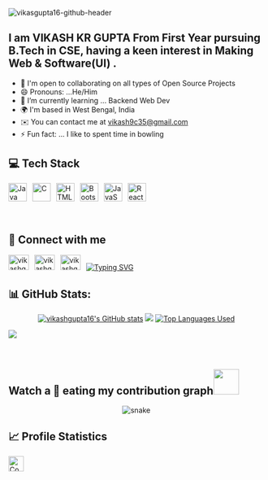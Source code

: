 ![vikasgupta16-github-header](https://user-images.githubusercontent.com/74038190/225813708-98b745f2-7d22-48cf-9150-083f1b00d6c9.gif)

## I am VIKASH KR GUPTA From First Year pursuing B.Tech in CSE, having a keen interest in Making Web & Software(UI) .

- 🤝 I'm open to collaborating on all types of Open Source Projects
- 😄 Pronouns: ...He/Him
- 🌱 I’m currently learning ... Backend Web Dev
- 🌍 I'm based in West Bengal, India
- ✉️ You can contact me at [vikash9c35@gmail.com](mailto:vikash9c35@gmail.com)
- ⚡ Fun fact: ... I like to spent time in bowling 

## 💻 Tech Stack

<p align="left">
  <a href="https://www.oracle.com/java/" target="_blank" rel="noreferrer"><img src="https://raw.githubusercontent.com/danielcranney/readme-generator/main/public/icons/skills/java-colored.svg" width="36" height="36" alt="Java" /></a>&ensp; 
  <a href="https://en.wikipedia.org/wiki/C_(programming_language)" target="_blank" rel="noreferrer"><img src="https://raw.githubusercontent.com/danielcranney/readme-generator/main/public/icons/skills/c-colored.svg" width="36" height="36" alt="C" /></a>&ensp;
  <a href="https://developer.mozilla.org/en-US/docs/Glossary/HTML5" target="_blank" rel="noreferrer"><img src="https://raw.githubusercontent.com/danielcranney/readme-generator/main/public/icons/skills/html5-colored.svg" width="36" height="36" alt="HTML5" /></a>&ensp;
  <a href="https://getbootstrap.com/" target="_blank" rel="noreferrer"><img src="https://raw.githubusercontent.com/danielcranney/readme-generator/main/public/icons/skills/bootstrap-colored.svg" width="36" height="36" alt="Bootstrap" /></a>&ensp;
  <a href="https://www.javascript.com/" target="_blank" rel="noreferrer"><img src="https://raw.githubusercontent.com/danielcranney/readme-generator/main/public/icons/skills/javascript-colored.svg" width="36" height="36" alt="JavaScript" /></a>&ensp;
  <a href="https://react.dev/" target="_blank" rel="noreferrer"><img src="https://raw.githubusercontent.com/danielcranney/readme-generator/main/public/icons/skills/react-colored.svg" width="36" height="36" alt="React" /></a>&ensp;
 
  
</p>
<br/>

## 🔗 Connect with me

<p align="left">
   <a href="https://in.linkedin.com/in/vikash-gupta-16devlop/" target="blank"><img src="https://raw.githubusercontent.com/rahuldkjain/github-profile-readme-generator/master/src/images/icons/Social/linked-in-alt.svg" alt="vikashgupta16" height="30" width="40" /></a>&ensp;
   <a href="[https://www.instagram.com/gupta.16.vikash/" target="blank"><img src="https://raw.githubusercontent.com/rahuldkjain/github-profile-readme-generator/master/src/images/icons/Social/instagram.svg" alt="vikashgupta16" height="30" width="40"/></a>&ensp;
  <a href="[https://x.com/GUPTA16VIKASH" target="blank"><img src="https://raw.githubusercontent.com/rahuldkjain/github-profile-readme-generator/master/src/images/icons/Social/twitter.svg" alt="vikashgupta16" height="30" width="40"/></a>&ensp;
  <a href="#"><img src="https://readme-typing-svg.herokuapp.com?font=Hack+Nerd+Font&duration=2000&pause=500&color=E6EDF3&random=false&width=435&lines=Feel+free+to+connect+with+me+%F0%9F%98%8A+" alt="Typing SVG"/></a>
<br/>

## 📊 GitHub Stats:

<p align="center">
   <a href="#"><img src="https://github-readme-stats.vercel.app/api?username=vikashgupta16&show_icons=true&hide=&count_private=true&title_color=0891b2&text_color=ffffff&icon_color=0891b2&bg_color=1c1917&hide_border=true&show_icons=true&custom_title=My%20GitHub%20Stats&card_width=420px" alt="vikashgupta16's GitHub stats" /></a>
   <a href="#"><img src="https://github-readme-streak-stats.herokuapp.com/?user=vikashgupta16&stroke=ffffff&background=1c1917&ring=0891b2&fire=0891b2&currStreakNum=ffffff&currStreakLabel=0891b2&sideNums=ffffff&sideLabels=ffffff&dates=ffffff&hide_border=true&card_width=420px"/></a>
  <a href="#"><img src="https://github-readme-stats.vercel.app/api/top-langs/?username=vikashgupta16&layout=compact&theme=dark&show_icons=true&hide=&count_private=true&title_color=0891b2&text_color=ffffff&icon_color=0891b2&bg_color=1c1917&hide_border=true&show_icons=true&custom_title=Top%20Languages%20Used&card_width=420px" alt="Top Languages Used" /></a>
  
  <a href="#"><img src="https://github-readme-activity-graph.vercel.app/graph?username=vikashgupta16&theme=github-compact&custom_title=My%20GitHub%20Contribution%20Graph&radius=16&hide_border=true&area=true" /></a>
</p>
<br/>

## Watch a 🐍 eating my contribution graph<img src='https://media2.giphy.com/media/UQDSBzfyiBKvgFcSTw/giphy.gif?cid=ecf05e47p3cd513axbek3f56ti3jzizq8hincw20jauyyfyw&rid=giphy.gif' height="50px" width = "50px">
  
<p align="center">
  <img src="https://github.com/vikashgupta16/vikashgupta16/blob/main/github-user-contribution.svg" alt="snake"></center>
</p>

## 📈 Profile Statistics

<a href="https://github.com/vikashgupta16"><img height="30" title="Counter" src="https://komarev.com/ghpvc/?username=Dealer-09p&color=red&style=for-the-badge"></a>
<br/>


<!---
Dealer-09/Dealer-09 is a ✨ special ✨ repository because its `README.md` (this file) appears on your GitHub profile.
You can click the Preview link to take a look at your changes.
--->
